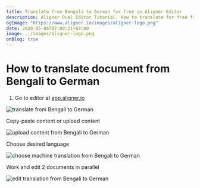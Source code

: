 ```yaml
---
title: Translate from Bengali to German for free in Aligner Editor
description: Aligner Dual Editor Tutorial. How to translate for free from Bengali to German. Aligner is multilingual document management platform. 
ogImage: "https://www.aligner.io/images/aligner-logo.png"
date: 2020-05-06T07:09:21+03:00
image: ../images/aligner-logo.png
onBlog: true
---
```


# How to translate document from Bengali to German

1. Go to editor at [app.aligner.io](https://app.aligner.io "Aligner App web page")

![translate from Bengali to German](../aligner-blank-editor.png "translate from Bengali to German")

Copy-paste content or upload content

![upload content from Bengali to German](../aligner-uploaded-document.png "upload content from Bengali to German")

Choose desired language

![choose machine translation from Bengali to German](../aligner-language-dropdown.png "choose machine translation from Bengali to German")

Work and edit 2 documents in parallel

![edit translation from Bengali to German](../aligner-double-sitded-editor.png "edit translation from Bengali to German")

